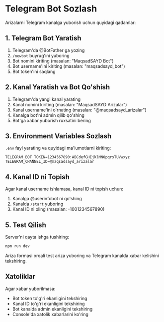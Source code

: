 # Telegram Bot Sozlash

Arizalarni Telegram kanalga yuborish uchun quyidagi qadamlar:

## 1. Telegram Bot Yaratish

1. Telegram'da @BotFather ga yozing
2. `/newbot` buyrug'ini yuboring
3. Bot nomini kiriting (masalan: "MaqsadSAYD Bot")
4. Bot username'ini kiriting (masalan: "maqsadsayd_bot")
5. Bot token'ini saqlang

## 2. Kanal Yaratish va Bot Qo'shish

1. Telegram'da yangi kanal yarating
2. Kanal nomini kiriting (masalan: "MaqsadSAYD Arizalar")
3. Kanal username'ini o'rnating (masalan: "@maqsadsayd_arizalar")
4. Kanalga bot'ni admin qilib qo'shing
5. Bot'ga xabar yuborish ruxsatini bering

## 3. Environment Variables Sozlash

`.env` fayl yarating va quyidagi ma'lumotlarni kiriting:

```env
TELEGRAM_BOT_TOKEN=1234567890:ABCdefGHIjklMNOpqrsTUVwxyz
TELEGRAM_CHANNEL_ID=@maqsadsayd_arizalar
```

## 4. Kanal ID ni Topish

Agar kanal username ishlamasa, kanal ID ni topish uchun:

1. Kanalga @userinfobot ni qo'shing
2. Kanalda `/start` yuboring
3. Kanal ID ni oling (masalan: -1001234567890)

## 5. Test Qilish

Server'ni qayta ishga tushiring:

```bash
npm run dev
```

Ariza formasi orqali test ariza yuboring va Telegram kanalda xabar kelishini tekshiring.

## Xatoliklar

Agar xabar yuborilmasa:
- Bot token to'g'ri ekanligini tekshiring
- Kanal ID to'g'ri ekanligini tekshiring
- Bot kanalda admin ekanligini tekshiring
- Console'da xatolik xabarlarini ko'ring



